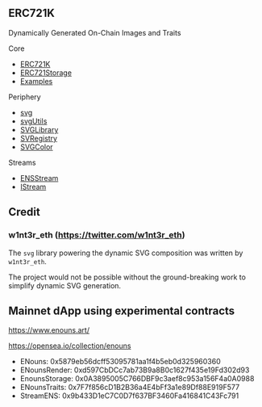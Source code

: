 ## ERC721K

Dynamically Generated On-Chain Images and Traits

Core
- [ERC721K](https://github.com/erc721k/labs/blob/main/contracts/erc721k-core-sol/contracts/ERC721K.sol)
- [ERC721Storage](https://github.com/erc721k/labs/blob/main/contracts/erc721k-core-sol/contracts/ERC721Storage.sol)
- [Examples](https://github.com/erc721k/labs/tree/main/contracts/erc721k-core-sol/contracts/examples)

Periphery
- [svg](https://github.com/erc721k/labs/blob/main/contracts/erc721k-periphery-sol/contracts/svg/svg.sol)
- [svgUtils](https://github.com/erc721k/labs/blob/main/contracts/erc721k-periphery-sol/contracts/svg/svgUtils.sol)
- [SVGLibrary](https://github.com/erc721k/labs/blob/main/contracts/erc721k-periphery-sol/contracts/svg/SVGLibrary.sol)
- [SVRegistry](https://github.com/erc721k/labs/blob/main/contracts/erc721k-periphery-sol/contracts/svg/SVGRegistry.sol)
- [SVGColor](https://github.com/erc721k/labs/blob/main/contracts/erc721k-periphery-sol/contracts/svg/SVGColor.sol)

Streams
- [ENSStream](https://github.com/erc721k/labs/blob/main/contracts/erc721k-streams-sol/contracts/StreamENS.sol)
- [IStream](https://github.com/erc721k/labs/blob/main/contracts/erc721k-streams-sol/contracts/interfaces/IStream.sol)


## Credit

### w1nt3r_eth (https://twitter.com/w1nt3r_eth)

The `svg` library powering the dynamic SVG composition was written by `w1nt3r_eth`. 

The project would not be possible without the ground-breaking work to simplify dynamic SVG generation. 

## Mainnet dApp using experimental contracts

https://www.enouns.art/

https://opensea.io/collection/enouns

- ENouns: 0x5879eb56dcff53095781aa1f4b5eb0d325960360
- ENounsRender: 0xd597CbDCc7ab73B9a8B0c1627f435e19Fd302d93
- EnounsStorage: 0x0A3895005C766DBF9c3aef8c953a156F4a0A0988
- ENounsTraits: 0x7F7f856cD1B2B36a4E4bFf3a1e89Df88E919F577
- StreamENS: 0x9b433D1eC7C0D7f637BF3460Fa416841C43Fc791
